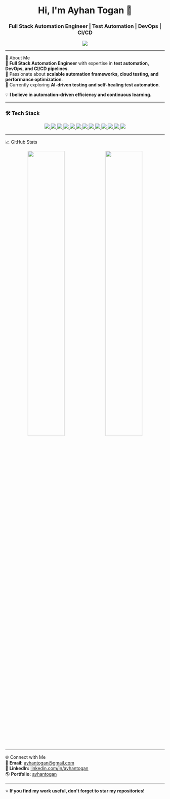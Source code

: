 <h1 align="center">Hi, I'm Ayhan Togan 👋</h1>
<h3 align="center">Full Stack Automation Engineer | Test Automation | DevOps | CI/CD</h3>

<p align="center">
  <img src="https://readme-typing-svg.demolab.com?font=Fira+Code&size=22&pause=1000&center=true&vCenter=true&width=550&lines=Full+Stack+Automation+Test+Engineer...;JAVA+HTML+CSS+SQL+SELENIUM..." />
</p>


---

🚀 About Me  
🔹 **Full Stack Automation Engineer** with expertise in **test automation, DevOps, and CI/CD pipelines**.  
🔹 Passionate about **scalable automation frameworks, cloud testing, and performance optimization**.  
🔹 Currently exploring **AI-driven testing and self-healing test automation**.  

💡 **I believe in automation-driven efficiency and continuous learning.**  

---

### 🛠 Tech Stack

<div align="center">
    <a href="https://www.java.com/en/" target="_blank">
        <img src="https://img.shields.io/badge/Java-ED8B00?style=for-the-badge&logo=java&logoColor=white"/>
    </a>
    <a href="(https://www.postgresql.org/)" target="_blank">
        <img src="https://img.shields.io/badge/SQL-4479A1?style=for-the-badge&logo=mysql&logoColor=white"/>
    </a>
    <a href="https://developer.mozilla.org/en-US/docs/Web/HTML" target="_blank">
        <img src="https://img.shields.io/badge/HTML5-E34F26?style=for-the-badge&logo=html5&logoColor=white"/>
    </a>
    <a href="https://developer.mozilla.org/en-US/docs/Web/CSS" target="_blank">
        <img src="https://img.shields.io/badge/CSS3-1572B6?style=for-the-badge&logo=css3&logoColor=white"/>
    </a>
    <a href="https://www.selenium.dev/" target="_blank">
        <img src="https://img.shields.io/badge/Selenium-43B02A?style=for-the-badge&logo=selenium&logoColor=white"/>
    </a>
    <a href="https://www.postman.com/" target="_blank">
        <img src="https://img.shields.io/badge/Postman-FF6C37?style=for-the-badge&logo=postman&logoColor=white"/>
    </a>
    <a href="https://aws.amazon.com/" target="_blank">
        <img src="https://img.shields.io/badge/AWS-232F3E?style=for-the-badge&logo=amazon-aws&logoColor=white"/>
    </a>
    <a href="https://www.docker.com/" target="_blank">
        <img src="https://img.shields.io/badge/Docker-2496ED?style=for-the-badge&logo=docker&logoColor=white"/>
    </a>
    <a href="https://jmeter.apache.org/" target="_blank">
        <img src="https://img.shields.io/badge/JMeter-F25A00?style=for-the-badge&logo=jmeter&logoColor=white"/>
    </a>
    <a href="https://www.jenkins.io/" target="_blank">
        <img src="https://img.shields.io/badge/Jenkins-D24939?style=for-the-badge&logo=jenkins&logoColor=white"/>
    </a>
    <a href="https://www.atlassian.com/software/jira" target="_blank">
        <img src="https://img.shields.io/badge/Jira-0052CC?style=for-the-badge&logo=jira&logoColor=white"/>
    </a>
    <a href="https://www.xray.app/" target="_blank">
        <img src="https://img.shields.io/badge/Xray-61A9C6?style=for-the-badge&logo=xray&logoColor=white"/>
    </a>
    <a href="https://www.cypress.io/" target="_blank">
        <img src="https://img.shields.io/badge/Cypress-17202C?style=for-the-badge&logo=cypress&logoColor=white"/>
    </a>
</div>



---

📈 GitHub Stats  

<div align="center">
  <img src="https://github-readme-stats.vercel.app/api?username=ayhantogan&show_icons=true&theme=dark&hide_border=true" width="48%"/>
  <img src="https://github-readme-streak-stats.herokuapp.com/?user=ayhantogan&theme=dark&hide_border=true" width="48%"/>
</div>

---

🌐 Connect with Me  
📩 **Email:** ayhantogan@gmail.com  
💼 **LinkedIn:** [linkedin.com/in/ayhantogan](https://www.linkedin.com/in/ayhan-togan-a789b2106/)  
🌎 **Portfolio:** [ayhantogan]()  

---

⭐ **If you find my work useful, don't forget to star my repositories!**  
  




